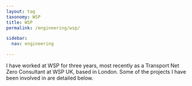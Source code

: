 ```yaml
---
layout: tag
taxonomy: WSP
title: WSP
permalink: /engineering/wsp/

sidebar:
  nav: engineering

---
```


I have worked at WSP for three years, most recently as a Transport Net Zero Consultant at WSP UK, based in London.
Some of the projects I have been involved in are detailed below.